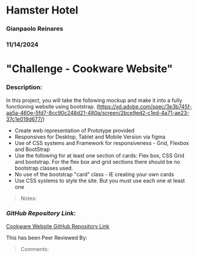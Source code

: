 # Hamster Hotel

### Gianpaolo Reinares
### 11/14/2024
# "Challenge - Cookware Website"
### Description: 
In this project, you will take the following mockup and make it into a fully functioning website using bootstrap.
(https://xd.adobe.com/spec/3e3b745f-aa5a-460e-5fd7-8cc90c248d21-480a/screen/2bce9ed2-c1ed-4a71-ae23-37c1e019d677/)

- Create web representation of Prototype provided 
- Responsives for Desktop, Tablet and Mobile Version via figma 
- Use of CSS systems and Framework for responsiveness - Grid, Flexbox and BootStrap
- Use the following for at least one section of cards: Flex box, CSS Grid and bootstrap. For the flex box and grid sections there should be no bootstrap classes used.
- No use of the bootstrap "card" class - IE creating your own cards  
- Use CSS systems to style the site. But you must use each one at least one 

> Notes: 


### _GitHub Repository Link:_
[Cookware Website GitHub Repository Link](https://github.com/MandoxaElemental/Cookware-Website)


This has been Peer Reviewed By: 
> Comments: 
